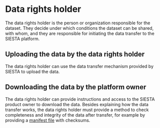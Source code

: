 # Data rights holder

The data rights holder is the person or organization responsible for the dataset. They decide under which conditions the dataset can be shared, with whom, and they are responsible for initiating the data transfer to the SIESTA platform.

## Uploading the data by the data rights holder

The data rights holder can use the data transfer mechanism provided by SIESTA to upload the data.

## Downloading the data by the platform owner

The data rights holder can provide instructions and access to the SIESTA product owner to download the data. Besides explaining how the data transfer works, the data rights holder must provide a method to check completeness and integrity of the data after transfer, for example by providing a [manifest file](https://en.wikipedia.org/wiki/Manifest_file) with checksums.

